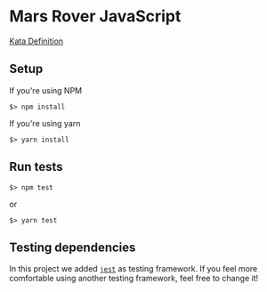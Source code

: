 # Mars Rover JavaScript

[Kata Definition](https://github.com/Creditas/challenge/blob/master/beginning-career/mars-rover/README.md)

## Setup

If you're using NPM

`$> npm install`

If you're using yarn

`$> yarn install`

## Run tests

`$> npm test`

or

`$> yarn test`

## Testing dependencies

In this project we added [`jest`](https://jestjs.io/) as testing framework. If you feel more comfortable using another testing framework, feel free to change it!